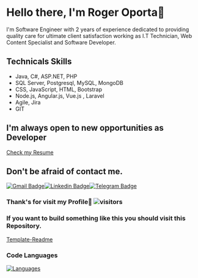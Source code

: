 # Hello there, I'm Roger Oporta👋

I'm Software Engineer with 2 years of experience dedicated to providing quality care for
ultimate client satisfaction working as I.T Technician, Web Content Specialist and Software Developer.

## Technicals Skills
- Java, C#, ASP.NET, PHP
- SQL Server, Postgresql, MySQL, MongoDB
- CSS, JavaScript, HTML, Bootstrap
- Node.js, Angular.js, Vue.js , Laravel
- Agile, Jira
- GIT

## I'm always open to new opportunities as Developer

 [Check my Resume](https://drive.google.com/file/d/1U54FwlA4nfO58wUz1WYkDrh7lETxpLht/view?usp=sharing)
  
## Don't be afraid of contact me.

[![Gmail Badge](https://img.shields.io/badge/Gmail-D14836?style=for-the-badge&logo=gmail&logoColor=white)](mailto:roportaperez@gmail.com@gmail.com)[![Linkedin Badge](https://img.shields.io/badge/LinkedIn-0077B5?style=for-the-badge&logo=linkedin&logoColor=white)](https://www.linkedin.com/in/rogeralbp/)[![Telegram Badge](https://img.shields.io/badge/Telegram-2CA5E0?style=for-the-badge&logo=telegram&logoColor=white)](https://t.me/rogeralbp)

### Thank's for visit my Profile🥰 ![visitors](https://visitor-badge.glitch.me/badge?page_id=${rogeralbp})


### If you want to build something like this you should visit this Repository.
[Template-Readme](https://github.com/rogeralbp/dinamic-readmecv)

### Code Languages

[![Languages](https://github-readme-stats.vercel.app/api/top-langs/?username=rogeralbp&layout=compact&show_icons=true&title_color=81a1c0&icon_color=79ff97&text_color=d5dbe6&bg_color=2e3440)](https://github.com/anuraghazra/github-readme-stats)
